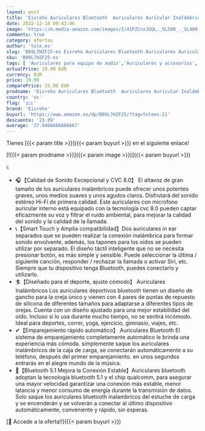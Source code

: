 ```yaml
---
layout: post
title: 'Eisreho Auriculares Bluetooth  Auriculares Auricular Inalámbricos Bluetooth 5.1 Auriculares In Ear con Estuche de Carga Auriculares Deportivos IPX7 Impermeable para Android iOS Xiaomi Corsa Deporte'
date: 2022-12-18 09:43:46
image: 'https://m.media-amazon.com/images/I/41PZCnxJGQL._SL500_._SL400_.jpg'
comments: true
category: ofertas
author: 'tole.es'
slug: 'B09L7HZF25-es Eisreho Auriculares Bluetooth Auriculares Auricular...'
sku: 'B09L7HZF25-es'
tags: [ 'Auriculares para equipo de audio','Auriculares y accesorios','Electrónica','android','eisreho','🇪🇸', ]
actualPrice: 19.99 EUR
currency: EUR
price: 19.99
comparePrice: 25.99 EUR
prodname: 'Eisreho Auriculares Bluetooth  Auriculares Auricular Inalámbricos Bluetooth 5.1 Auriculares In Ear con Estuche de Carga Auriculares Deportivos IPX7 Impermeable para Android iOS Xiaomi Corsa Deporte'
country: 'es'
flag: '🇪🇸'
brand: 'Eisreho'
buyurl: 'https://www.amazon.es/dp/B09L7HZF25/?tag=tolees-21'
descuento: '23.09'
average: '27.9466666666667'
---
```


Tienes [{{< param title >}}]({{< param buyurl >}}) en el siguiente enlace!

[![{{< param prodname >}}]({{< param image >}})]({{< param buyurl >}})

ℹ️:

- 🎧【Calidad de Sonido Excepcional y CVC 8.0】 Ei altavoz de gran tamaño de los auriculares inalámbricos puede ofrecer unos potentes graves, unos medios suaves y unos agudos claros. Disfrutará del sonido estéreo Hi-Fi de primera calidad. Este auriculares con microfono auricular interno está equipado con la tecnología cvc 8.0 pueden captar eficazmente su voz y filtrar el ruido ambiental, para mejorar la calidad del sonido y la calidad de la llamada.
- 📞【Smart Touch y Amplia compatibilidad】Dos auriculares in ear separados que se pueden realizar la conexión inalámbrica para formar sonido envolvente, además, los tapones para los oídos se pueden utilizar por separado. El diseño táctil inteligente que no se necesita presionar botón, es más simple y sensible. Puede seleccionar la última / siguiente canción, responder / rechazar la llamada o activar Siri, etc. Siempre que tu dispositivo tenga Bluetooth, puedes conectarlo y utilizarlo.
- 🏄【Diseñado para el deporte, ajuste cómodo】 Auriculares Inalámbricos Los auriculares deportivos bluetooth tienen un diseño de gancho para la oreja único y vienen con 4 pares de puntas de repuesto de silicona de diferentes tamaños para adaptarse a diferentes tipos de orejas. Cuenta con un diseño ajustado para una mejor estabilidad del oído. Incluso si lo usa durante mucho tiempo, no se sentirá incómodo. Ideal para deportes, correr, yoga, ejercicio, gimnasio, viajes, etc.
- ✔【Emparejamiento rápido automático】 Auriculares Bluetooth El sistema de emparejamiento completamente automático le brinda una experiencia más cómoda. simplemente saque los auriculares inalámbricos de la caja de carga, se conectarán automáticamente a su teléfono, después del primer emparejamiento. en unos segundos entrarás en el alegre mundo de la música.
- 📲【Bluetooth 5.1 Mejora la Conexión Estable】Auriculares bluetooth adoptan la tecnología bluetooth 5.1 y el chip qualcomm, para asegurar una mayor velocidad garantizar una conexión más estable, menor latancia y menor consumo de energía durante la transmisión de datos. Solo saque los auriculares bluetooth inalambricos del estuche de carga y se encenderán y se volverán a conectar al último dispositivo automáticamente, conveniente y rápido, sin esperas.

[🛒 Accede a la oferta!!]({{< param buyurl >}})
